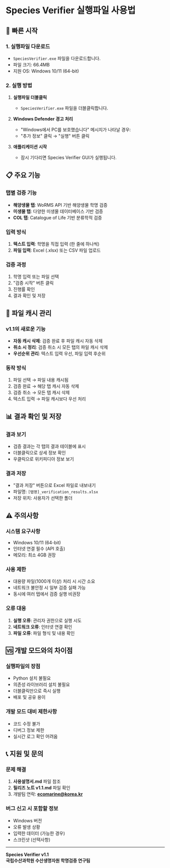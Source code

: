 # Species Verifier 실행파일 사용법

## 🚀 빠른 시작

### 1. 실행파일 다운로드
- `SpeciesVerifier.exe` 파일을 다운로드합니다.
- 파일 크기: 66.4MB
- 지원 OS: Windows 10/11 (64-bit)

### 2. 실행 방법
1. **실행파일 더블클릭**
   - `SpeciesVerifier.exe` 파일을 더블클릭합니다.
   
2. **Windows Defender 경고 처리**
   - "Windows에서 PC를 보호했습니다" 메시지가 나타날 경우:
   - "추가 정보" 클릭 → "실행" 버튼 클릭
   
3. **애플리케이션 시작**
   - 잠시 기다리면 Species Verifier GUI가 실행됩니다.

## 📋 주요 기능

### 탭별 검증 기능
- **해양생물 탭**: WoRMS API 기반 해양생물 학명 검증
- **미생물 탭**: 다양한 미생물 데이터베이스 기반 검증  
- **COL 탭**: Catalogue of Life 기반 분류학적 검증

### 입력 방식
1. **텍스트 입력**: 학명을 직접 입력 (한 줄에 하나씩)
2. **파일 입력**: Excel (.xlsx) 또는 CSV 파일 업로드

### 검증 과정
1. 학명 입력 또는 파일 선택
2. "검증 시작" 버튼 클릭
3. 진행률 확인
4. 결과 확인 및 저장

## 🔧 파일 캐시 관리

### v1.1의 새로운 기능
- **자동 캐시 삭제**: 검증 완료 후 파일 캐시 자동 삭제
- **취소 시 정리**: 검증 취소 시 모든 탭의 파일 캐시 삭제
- **우선순위 관리**: 텍스트 입력 우선, 파일 입력 후순위

### 동작 방식
1. 파일 선택 → 파일 내용 캐시됨
2. 검증 완료 → 해당 탭 캐시 자동 삭제
3. 검증 취소 → 모든 탭 캐시 삭제
4. 텍스트 입력 → 파일 캐시보다 우선 처리

## 📊 결과 확인 및 저장

### 결과 보기
- 검증 결과는 각 탭의 결과 테이블에 표시
- 더블클릭으로 상세 정보 확인
- 우클릭으로 위키피디아 정보 보기

### 결과 저장
- "결과 저장" 버튼으로 Excel 파일로 내보내기
- 파일명: `[탭명]_verification_results.xlsx`
- 저장 위치: 사용자가 선택한 폴더

## ⚠️ 주의사항

### 시스템 요구사항
- Windows 10/11 (64-bit)
- 인터넷 연결 필수 (API 호출)
- 메모리: 최소 4GB 권장

### 사용 제한
- 대용량 파일(1000개 이상) 처리 시 시간 소요
- 네트워크 불안정 시 일부 검증 실패 가능
- 동시에 여러 탭에서 검증 실행 비권장

### 오류 대응
1. **실행 오류**: 관리자 권한으로 실행 시도
2. **네트워크 오류**: 인터넷 연결 확인
3. **파일 오류**: 파일 형식 및 내용 확인

## 🆚 개발 모드와의 차이점

### 실행파일의 장점
- Python 설치 불필요
- 의존성 라이브러리 설치 불필요
- 더블클릭만으로 즉시 실행
- 배포 및 공유 용이

### 개발 모드 대비 제한사항
- 코드 수정 불가
- 디버그 정보 제한
- 실시간 로그 확인 어려움

## 📞 지원 및 문의

### 문제 해결
1. **사용설명서.md** 파일 참조
2. **릴리즈 노트 v1.1.md** 파일 확인
3. 개발팀 연락: **ecomarine@korea.kr**

### 버그 신고 시 포함할 정보
- Windows 버전
- 오류 발생 상황
- 입력한 데이터 (가능한 경우)
- 스크린샷 (선택사항)

---
**Species Verifier v1.1**  
**국립수산과학원 수산생명자원 학명검증 연구팀** 